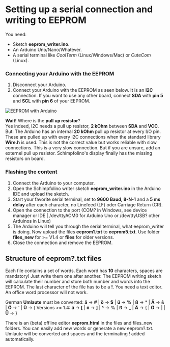# Setting up a serial connection and writing to EEPROM

You need:  
* Sketch **eeprom_writer.ino**.
* An Arduino Uno/Nano/Whatever.
* A serial terminal like *CoolTerm* (Linux/Windows/Mac) or *CuteCom* (Linux).

### Connecting your Arduino with the EEPROM

1. Disconnect your Arduino.
2. Connect your Arduino with the EEPROM as seen below. It is an **I2C** connection. If you want to use any other board, connect **SDA** with **pin 5** and **SCL** with **pin 6** of your EEPROM.
   
![EEPROM with Arduino](https://www.nikolairadke.de/schimpfolino/eeprom_verbinden.jpg)

**Wait!** Where is the **pull up resistor**?  
Yes indeed, I2C needs a pull up resistor, **2 kOhm** between **SDA** and **VCC**. But: The Arduino has an internal **20 kOhm** pull up resistor at every I/O pin. These are pulled up with every I2C connections when the standard library **Wire.h** is used. This is not the correct value but works reliable with slow connections. This is a very slow connection. But if you are unsure, add an externel pull up resistor. Schimpfolino's display finally has the missing resistors on board.    

### Flashing the content

1. Connect the Arduino to your computer.  
2. Open the Schimpfolino writer sketch **eeprom_writer.ino** in the Arduino IDE and upload the sketch. 
3. Start your favorite serial terminal, set to **9600 Baud, 8-N-1** and a **5 ms delay** after each character, no Linefeed (LF) oder Carriage Return (CR). 
4. Open the connection to the port (COM? in Windows, see device manager or IDE | /dev/ttyACM0 for Arduino Uno or /dev/ttyUSB? other Arduinos in Linux)
5. The Arduino will tell you through the serial terminal, what eeprom_writer is doing. Now upload the files **eeprom1.txt** to **eeprom5.txt**. Use folder **files_new** for >= V1.4 or **files** for older versions.  
6. Close the connection and remove the EEPROM.
  
## Structure of eeprom?.txt files

Each file contains a set of words. Each word has **10** characters, spaces are mandatory! Just write them one after another. The EEPROM writing sketch will calculate their number and store both number and words into the EEPROM. The last character of the file has to be a **!**. You need a text editor. An office word processor will not work.  

German **Umlaute** must be converted:
**ä** -> **#** | **ö** -> **$** | **ü** -> **%** | **ß** -> * | **Ä** -> & | **Ö** -> ' | **Ü** -> (
Versions >= 1.4:
**ä** -> **[** | **ö** -> **]** | **^** -> **%** | **ß** -> _ | **Ä** -> { | **Ö** -> | | **Ü** -> }

There is an (beta) offline editor **eeprom.html** in the files and files_new folders. You can easily add new words or generate a new eeprom?.txt. Umlaute will be converted and spaces and the terminating ! added automatically.  



